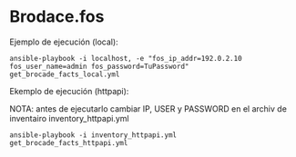 # Brodace.fos


Ejemplo de ejecución (local):

```
ansible-playbook -i localhost, -e "fos_ip_addr=192.0.2.10 fos_user_name=admin fos_password=TuPassword" get_brocade_facts_local.yml
```

Ekemplo de ejecución (httpapi):

NOTA: antes de ejecutarlo cambiar IP, USER y PASSWORD en el archiv de inventairo inventory_httpapi.yml

```
ansible-playbook -i inventory_httpapi.yml get_brocade_facts_httpapi.yml
```
